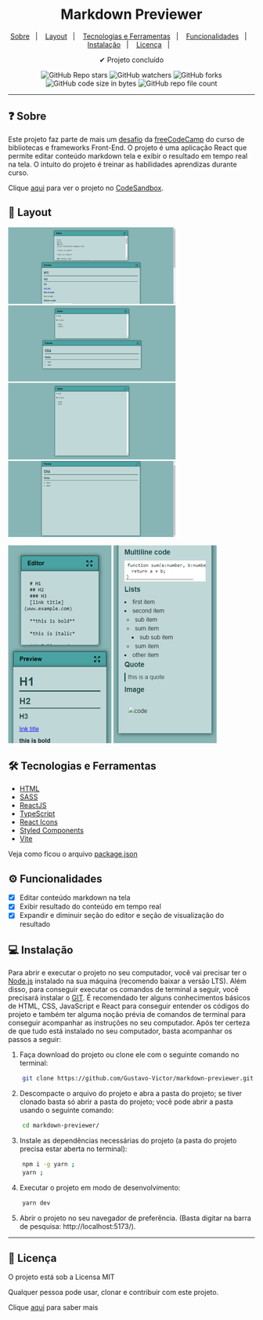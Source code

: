 <h1 align='center'>Markdown Previewer</h1>

<p align="center">
  <a href="#-sobre">Sobre</a>&nbsp;&nbsp;&nbsp;|&nbsp;&nbsp;&nbsp;
  <a href="#-layout">Layout</a>&nbsp;&nbsp;&nbsp;|&nbsp;&nbsp;&nbsp;
  <a href="#-tecnologias-e-ferramentas">Tecnologias e Ferramentas</a>&nbsp;&nbsp;&nbsp;|&nbsp;&nbsp;&nbsp;
  <a href="#-funcionalidades">Funcionalidades</a>&nbsp;&nbsp;&nbsp;|&nbsp;&nbsp;&nbsp;
  <a href="#-instalação">Instalação</a>&nbsp;&nbsp;&nbsp;|&nbsp;&nbsp;&nbsp;
  <a href="#-licença">Licença</a>&nbsp;&nbsp;&nbsp;|&nbsp;&nbsp;&nbsp;
</p>

<p align="center">
    ✔ Projeto concluído
</p>

<p align="center">
    <img alt="GitHub Repo stars" src="https://img.shields.io/github/stars/Gustavo-Victor/markdown-previewer?style=flat">
    <img alt="GitHub watchers" src="https://img.shields.io/github/watchers/Gustavo-Victor/markdown-previewer?style=flat">
    <img alt="GitHub forks" src="https://img.shields.io/github/forks/Gustavo-Victor/markdown-previewer?style=flat">
    <img alt="GitHub code size in bytes" src="https://img.shields.io/github/languages/code-size/Gustavo-Victor/markdown-previewer">
    <img alt="GitHub repo file count" src="https://img.shields.io/github/directory-file-count/Gustavo-Victor/markdown-previewer">
</p>

<hr/>

## ❓ Sobre

Este projeto faz parte de mais um [desafio](https://www.freecodecamp.org/learn/front-end-development-libraries/front-end-development-libraries-projects/build-a-markdown-previewer) da [freeCodeCamp](https://www.freecodecamp.org/) do curso de bibliotecas e frameworks Front-End. O projeto é uma aplicação React que permite editar conteúdo markdown tela e exibir o resultado em tempo real na tela. O intuito do projeto é treinar as habilidades aprendizas durante curso. 

Clique [aqui](https://nhm2ib-5173.csb.app/) para ver o projeto no [CodeSandbox](https://codesandbox.io). 


## 🎨 Layout


![img](./src/assets/images/screenshots/desktop.png) ![img](./src/assets/images/screenshots/desktop2.png) ![img](./src/assets/images/screenshots/desktop3.png) ![img](./src/assets/images/screenshots/desktop4.png)


![img](./src/assets/images/screenshots/mobile.png) ![img](./src/assets/images/screenshots/mobile2.png)

## 🛠 Tecnologias e Ferramentas

- [HTML](https://developer.mozilla.org/pt-BR/docs/Web/HTML)
- [SASS](https://sass-lang.com/)
- [ReactJS](https://pt-br.reactjs.org/)
- [TypeScript](https://www.typescriptlang.org/)
- [React Icons](https://react-icons.github.io/react-icons/)
- [Styled Components](https://styled-components.com/)
- [Vite](https://vitejs.dev/)

Veja como ficou o arquivo [package.json](./package.json) 


## ⚙ Funcionalidades 

- [x] Editar conteúdo markdown na tela
- [x] Exibir resultado do conteúdo em tempo real  
- [x] Expandir e diminuir seção do editor e seção de visualização do resultado

## 💻 Instalação 

Para abrir e executar o projeto no seu computador, você vai precisar ter o [Node.js](https://nodejs.org/en) instalado na sua máquina (recomendo baixar a versão LTS). Além disso, para conseguir executar os comandos de terminal a seguir, você precisará instalar o [GIT](https://git-scm.com/). 
É recomendado ter alguns conhecimentos básicos de HTML, CSS, JavaScript e React para conseguir entender os códigos do projeto e também ter alguma noção prévia de comandos de terminal para conseguir acompanhar as instruções no seu computador. 
Após ter certeza de que tudo está instalado no seu computador, basta acompanhar os passos a seguir: 


1. Faça download do projeto ou clone ele com o seguinte comando no terminal: 

```bash 
    git clone https://github.com/Gustavo-Victor/markdown-previewer.git
```
 
2. Descompacte o arquivo do projeto e abra a pasta do projeto; se tiver clonado basta só abrir a pasta do projeto; você pode abrir a pasta usando o seguinte comando: 

```bash 
    cd markdown-previewer/ 
```

3. Instale as dependências necessárias do projeto (a pasta do projeto precisa estar aberta no terminal): 

```bash 
    npm i -g yarn ;
    yarn ;
```

4. Executar o projeto em modo de desenvolvimento: 

```bash 
    yarn dev 
```

5. Abrir o projeto no seu navegador de preferência. (Basta digitar na barra de pesquisa: http://localhost:5173/). 


<hr/>

## 📝 Licença 

O projeto está sob a Licensa MIT 

Qualquer pessoa pode usar, clonar e contribuir com este projeto. 

Clique [aqui](./LICENSE.md) para saber mais  
